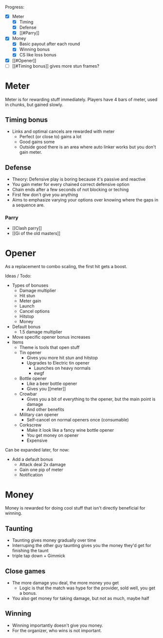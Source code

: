 Progress:
- [x] Meter
	- [x] Timing
	- [x] Defense
	- [x] [[#Parry]]
- [x] Money
	- [x] Basic payout after each round
	- [x] Winning bonus
	- [x] CS like loss bonus
- [x] [[#Opener]]
- [ ] [[#Timing bonus]] gives more stun frames?

# Meter
Meter is for rewarding stuff immediately. Players have 4 bars of meter, used in chunks, but gained slowly.

## Timing bonus
- Links and optimal cancels are rewarded with meter
	- Perfect (or close to) gains a lot
	- Good gains some
	- Outside good there is an area where auto linker works but you don't gain meter.

## Defense
- Theory: Defensive play is boring because it's passive and reactive
- You gain meter for every chained correct defensive option
- Chain ends after a few seconds of not blocking or teching
- First few don't give you anything
- Aims to emphasize varying your options over knowing where the gaps in a sequence are.

### Parry
- [[Clash parry]]
- [[Gi of the old masters]]

# Opener
As a replacement to combo scaling, the first hit gets a boost.

Ideas / Todo:
- Types of bonuses
	- Damage multiplier
	- Hit stun
	- Meter gain
	- Launch
	- Cancel options
	- Hitstop
	- Money
- Default bonus
	- 1.5 damage multiplier
- Move specific opener bonus increases
- Items
	- Theme is tools that open stuff
	- Tin opener
		- Gives you more hit stun and hitstop
		- Upgrades to Electric tin opener
			- Launches on heavy normals
			- ewgf
	- Bottle opener
		- Like a beer bottle opener
		- Gives you [[meter]]
	- Crowbar
		- Gives you a bit of everything to the opener, but the main point is damage
		- And other benefits
	- Military can opener
		- Self-cancel on normal openers once (consumable)
	- Corkscrew
		- Make it look like a fancy wine bottle opener
		- You get money on opener
		- Expensive


Can be expanded later, for now:
- Add a default bonus
	- Attack deal 2x damage
	- Gain one pip of meter
	- Notification


# Money
Money is rewarded for doing cool stuff that isn't directly beneficial for winning.

## Taunting
- Taunting gives money gradually over time
- Interruping the other guy taunting gives you the money they'd get for finishing the taunt
- triple tap down + Gimmick

## Close games
- The more damage you deal, the more money you get
	- Logic is that the match was hype for the provider, sold well, you get a bonus.
- You also get money for taking damage, but not as much, maybe half

## Winning
- Winning importantly doesn't give you money.
- For the organizer, who wins is not important.